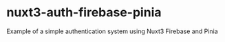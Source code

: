 # nuxt3-auth-firebase-pinia

Example of a simple authentication system using Nuxt3 Firebase and Pinia